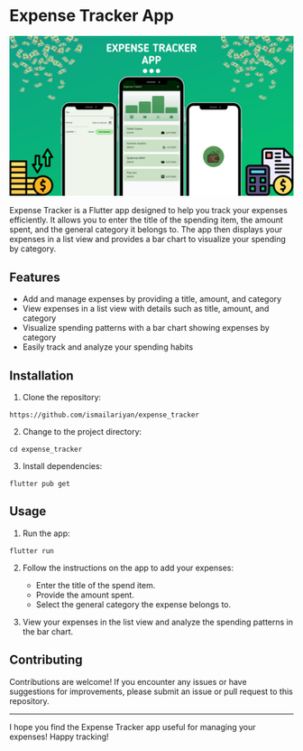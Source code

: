 # Expense Tracker App

![Expense Tracker Banner](images/expensetracer_banner.jpg)

Expense Tracker is a Flutter app designed to help you track your expenses efficiently. It allows you to enter the title of the spending item, the amount spent, and the general category it belongs to. The app then displays your expenses in a list view and provides a bar chart to visualize your spending by category.

## Features

- Add and manage expenses by providing a title, amount, and category
- View expenses in a list view with details such as title, amount, and category
- Visualize spending patterns with a bar chart showing expenses by category
- Easily track and analyze your spending habits

## Installation

1. Clone the repository:
```
https://github.com/ismailariyan/expense_tracker
```
2. Change to the project directory:
```
cd expense_tracker
```
3. Install dependencies:
```
flutter pub get
```

## Usage

1. Run the app:
```
flutter run
````

2. Follow the instructions on the app to add your expenses:

   - Enter the title of the spend item.
   - Provide the amount spent.
   - Select the general category the expense belongs to.

3. View your expenses in the list view and analyze the spending patterns in the bar chart.


## Contributing

Contributions are welcome! If you encounter any issues or have suggestions for improvements, please submit an issue or pull request to this repository.

---

I hope you find the Expense Tracker app useful for managing your expenses! Happy tracking!

